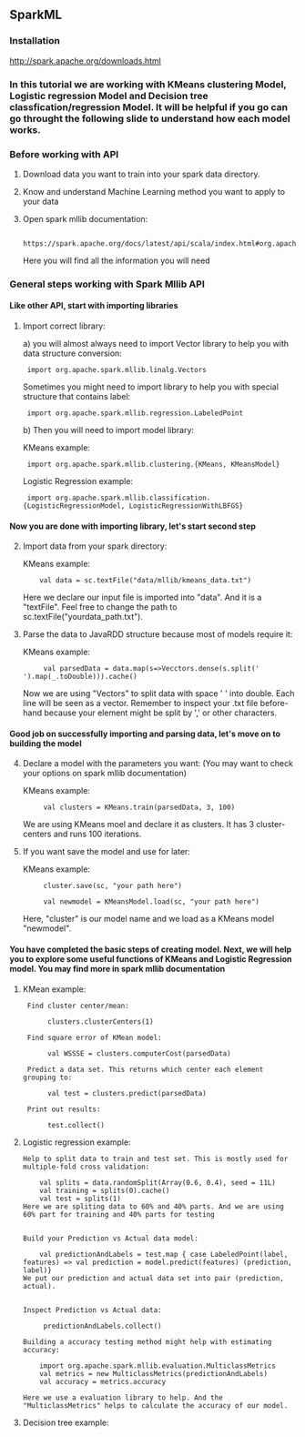 ## SparkML

### Installation

http://spark.apache.org/downloads.html

### In this tutorial we are working with KMeans clustering Model, Logistic regression Model and Decision tree classfication/regression Model.  It will be helpful if you go can go throught the following slide to understand how each model works.



### Before working with API

1. Download data you want to train into your spark data directory.

2. Know and understand Machine Learning method you want to apply to your data

3. Open spark mllib documentation:

        https://spark.apache.org/docs/latest/api/scala/index.html#org.apache.spark.Accumulable
        
   Here you will find all the information you will need     


### General steps working with Spark Mllib API

#### Like other API, start with importing libraries
1. Import correct library:

    a) you will almost always need to import Vector library to help you with data structure conversion:
    
        import org.apache.spark.mllib.linalg.Vectors
        
      Sometimes you might need to import library to help you with special structure that contains label:
      
        import org.apache.spark.mllib.regression.LabeledPoint
            
    b) Then you will need to import model library:
    
      KMeans example:
        
        import org.apache.spark.mllib.clustering.{KMeans, KMeansModel}
      
      Logistic Regression example:
        
        import org.apache.spark.mllib.classification.{LogisticRegressionModel, LogisticRegressionWithLBFGS}
      
 
 #### Now you are done with importing library, let's start second step 
 
2.  Import data from your spark directory:
 
    KMeans example:
 
            val data = sc.textFile("data/mllib/kmeans_data.txt")
            
    Here we declare our input file is imported into "data". And it is a "textFile". Feel free to change the path
    to sc.textFile("yourdata_path.txt").
3. Parse the data to JavaRDD structure because most of models require it:
 
    KMeans example:
       
            val parsedData = data.map(s=>Vecctors.dense(s.split(' ').map(_.toDouble))).cache()
            
     Now we are using "Vectors" to split data with space ' ' into double. Each line will be seen as a vector.
     Remember to inspect your .txt file before-hand because your element might be split by ',' or other characters.
       
 #### Good job on successfully importing and parsing data, let's move on to building the model
  
4. Declare a model with the parameters you want: (You may want to check your options on spark mllib documentation)
  
     KMeans example:
     
            val clusters = KMeans.train(parsedData, 3, 100)
            
     We are using KMeans moel and declare it as clusters. It has 3 cluster-centers and runs 100 iterations.
  
5. If you want save the model and use for later:
  
     KMeans example:
     
            cluster.save(sc, "your path here")
            
            val newmodel = KMeansModel.load(sc, "your path here")
            
      Here, "cluster" is our model name and we load as a KMeans model "newmodel".
      
 #### You have completed the basic steps of creating model. Next, we will help you to explore some useful functions of KMeans and Logistic Regression model. You may find more in spark mllib documentation
 
1. KMean example:
            
        Find cluster center/mean:
            
             clusters.clusterCenters(1)
             
        Find square error of KMean model:
        
             val WSSSE = clusters.computerCost(parsedData)
             
        Predict a data set. This returns which center each element grouping to:
        
             val test = clusters.predict(parsedData)
             
        Print out results:
        
             test.collect()
             
             
    
 2. Logistic regression example:
   
   
        Help to split data to train and test set. This is mostly used for multiple-fold cross validation:
        
            val splits = data.randomSplit(Array(0.6, 0.4), seed = 11L)
            val training = splits(0).cache()
            val test = splits(1)
        Here we are spliting data to 60% and 40% parts. And we are using 60% part for training and 40% parts for testing 
   
   
        Build your Prediction vs Actual data model:
        
            val predictionAndLabels = test.map { case LabeledPoint(label, features) => val prediction = model.predict(features) (prediction, label)}
        We put our prediction and actual data set into pair (prediction, actual).
        
        
        Inspect Prediction vs Actual data:
        
             predictionAndLabels.collect()
             
        Building a accuracy testing method might help with estimating accuracy:
            
            import org.apache.spark.mllib.evaluation.MulticlassMetrics
            val metrics = new MulticlassMetrics(predictionAndLabels)
            val accuracy = metrics.accuracy
            
        Here we use a evaluation library to help. And the "MulticlassMetrics" helps to calculate the accuracy of our model.    
   
   
   
   3. Decision tree example:
   
        
   
 

 

    
